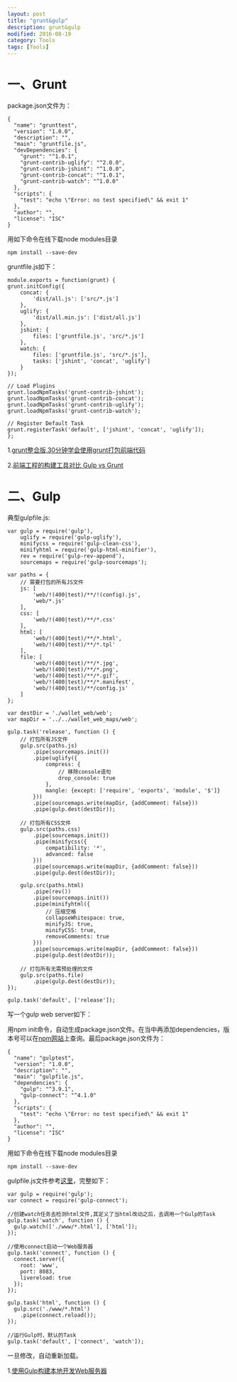 ```yaml
---
layout: post
title: "grunt&gulp"
description: grunt&gulp
modified: 2016-08-19
category: Tools
tags: [Tools]
---
```


# 一、Grunt

package.json文件为：

	{
	  "name": "grunttest",
	  "version": "1.0.0",
	  "description": "",
	  "main": "gruntfile.js",
	  "devDependencies": {
	    "grunt": "^1.0.1",
	    "grunt-contrib-uglify": "^2.0.0",
	    "grunt-contrib-jshint": "^1.0.0",
	    "grunt-contrib-concat": "^1.0.1",
	    "grunt-contrib-watch": "^1.0.0"
	  },
	  "scripts": {
	    "test": "echo \"Error: no test specified\" && exit 1"
	  },
	  "author": "",
	  "license": "ISC"
	}

用如下命令在线下载node modules目录

	npm install --save-dev

gruntfile.js如下：

	module.exports = function(grunt) {
	grunt.initConfig({
	    concat: {
	        'dist/all.js': ['src/*.js']
	    },
	    uglify: {
	        'dist/all.min.js': ['dist/all.js']
	    },
	    jshint: {
	        files: ['gruntfile.js', 'src/*.js']
	    },
	    watch: {
	        files: ['gruntfile.js', 'src/*.js'],
	        tasks: ['jshint', 'concat', 'uglify']
	    }
	});

	// Load Plugins
	grunt.loadNpmTasks('grunt-contrib-jshint');
	grunt.loadNpmTasks('grunt-contrib-concat');
	grunt.loadNpmTasks('grunt-contrib-uglify');
	grunt.loadNpmTasks('grunt-contrib-watch');

	// Register Default Task
	grunt.registerTask('default', ['jshint', 'concat', 'uglify']);
	};

1.[grunt整合版,30分钟学会使用grunt打包前端代码](http://www.cnblogs.com/yexiaochai/p/3603389.html)

2.[前端工程的构建工具对比 Gulp vs Grunt](https://segmentfault.com/a/1190000002491282)


# 二、Gulp

典型gulpfile.js:

	var gulp = require('gulp'),
	    uglify = require('gulp-uglify'),
	    minifycss = require('gulp-clean-css'),
	    minifyhtml = require('gulp-html-minifier'),
	    rev = require('gulp-rev-append'),
	    sourcemaps = require('gulp-sourcemaps');

	var paths = {
	    // 需要打包的所有JS文件
	    js: [
	        'web/!(400|test)/**/!(config).js',
	        'web/*.js'
	    ],
	    css: [
	        'web/!(400|test)/**/*.css'
	    ],
	    html: [
	        'web/!(400|test)/**/*.html',
	        'web/!(400|test)/**/*.tpl'
	    ],
	    file: [
	        'web/!(400|test)/**/*.jpg',
	        'web/!(400|test)/**/*.png',
	        'web/!(400|test)/**/*.gif',
	        'web/!(400|test)/**/*.manifest',
	        'web/!(400|test)/**/config.js'
	    ]
	};

	var destDir = './wallet_web/web';
	var mapDir = '../../wallet_web_maps/web';

	gulp.task('release', function () {
	    // 打包所有JS文件
	    gulp.src(paths.js)
	        .pipe(sourcemaps.init())
	        .pipe(uglify({
	            compress: {
	                // 移除console语句
	                drop_console: true
	            },
	            mangle: {except: ['require', 'exports', 'module', '$']}
	        }))
	        .pipe(sourcemaps.write(mapDir, {addComment: false}))
	        .pipe(gulp.dest(destDir));

	    // 打包所有CSS文件
	    gulp.src(paths.css)
	        .pipe(sourcemaps.init())
	        .pipe(minifycss({
	            compatibility: '*',
	            advanced: false
	        }))
	        .pipe(sourcemaps.write(mapDir, {addComment: false}))
	        .pipe(gulp.dest(destDir));

	    gulp.src(paths.html)
	        .pipe(rev())
	        .pipe(sourcemaps.init())
	        .pipe(minifyhtml({
	            // 压缩空格
	            collapseWhitespace: true,
	            minifyJS: true,
	            minifyCSS: true,
	            removeComments: true
	        }))
	        .pipe(sourcemaps.write(mapDir, {addComment: false}))
	        .pipe(gulp.dest(destDir));

	    // 打包所有无需预处理的文件
	    gulp.src(paths.file)
	        .pipe(gulp.dest(destDir));
	});

	gulp.task('default', ['release']);

写一个gulp web server如下：

用npm init命令，自动生成package.json文件。在当中再添加dependencies，版本号可以在[npm网站](https://www.npmjs.com/)上查询。最后package.json文件为：

	{
	  "name": "gulptest",
	  "version": "1.0.0",
	  "description": "",
	  "main": "gulpfile.js",
	  "dependencies": {
	    "gulp": "^3.9.1",
	    "gulp-connect": "^4.1.0"
	  },
	  "scripts": {
	    "test": "echo \"Error: no test specified\" && exit 1"
	  },
	  "author": "",
	  "license": "ISC"
	}

用如下命令在线下载node modules目录

	npm install --save-dev

gulpfile.js文件参考[这里](http://www.tuicool.com/articles/qUvyEj)，完整如下：

	var gulp = require('gulp');
	var connect = require('gulp-connect');

	//创建watch任务去检测html文件,其定义了当html改动之后，去调用一个Gulp的Task
	gulp.task('watch', function () {
	  gulp.watch(['./www/*.html'], ['html']);
	});

	//使用connect启动一个Web服务器
	gulp.task('connect', function () {
	  connect.server({
	    root: 'www',
	    port: 8083,
	    livereload: true
	  });
	});

	gulp.task('html', function () {
	  gulp.src('./www/*.html')
	    .pipe(connect.reload());
	});

	//运行Gulp时，默认的Task
	gulp.task('default', ['connect', 'watch']);

一旦修改，自动重新加载。

1.[使用Gulp构建本地开发Web服务器](http://www.tuicool.com/articles/qUvyEj)
